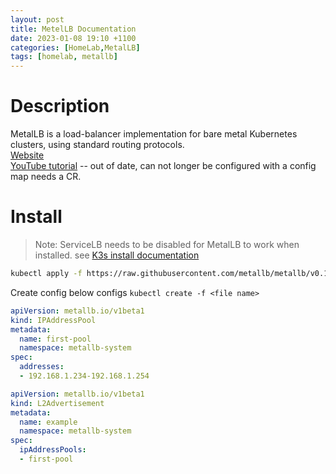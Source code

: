 ```yaml
---
layout: post
title: MetelLB Documentation
date: 2023-01-08 19:10 +1100
categories: [HomeLab,MetalLB]
tags: [homelab, metallb]
---
```


# Description
MetalLB is a load-balancer implementation for bare metal Kubernetes clusters, using standard routing protocols.  
[Website](https://metallb.universe.tf/)  
[YouTube tutorial](https://www.youtube.com/watch?v=Yl8JKffmhuE) -- out of date, can not longer be configured with a config map needs a CR. 

# Install 
> Note: ServiceLB needs to be disabled for MetalLB to work when installed. see [K3s install documentation](../k3s-documentation)
```zsh
kubectl apply -f https://raw.githubusercontent.com/metallb/metallb/v0.13.7/config/manifests/metallb-native.yaml
```
Create config below configs `kubectl create -f <file name>`
```yml
apiVersion: metallb.io/v1beta1
kind: IPAddressPool
metadata:
  name: first-pool
  namespace: metallb-system
spec:
  addresses:
  - 192.168.1.234-192.168.1.254
```
```yml
apiVersion: metallb.io/v1beta1
kind: L2Advertisement
metadata:
  name: example
  namespace: metallb-system
spec:
  ipAddressPools:
  - first-pool
```